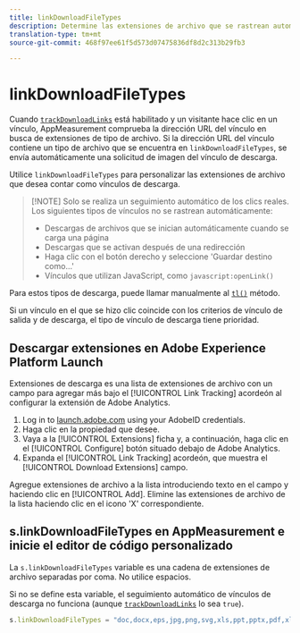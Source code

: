 ```yaml
---
title: linkDownloadFileTypes
description: Determine las extensiones de archivo que se rastrean automáticamente como vínculos de descarga.
translation-type: tm+mt
source-git-commit: 468f97ee61f5d573d07475836df8d2c313b29fb3

---
```



# linkDownloadFileTypes

Cuando [`trackDownloadLinks`](trackdownloadlinks.md) está habilitado y un visitante hace clic en un vínculo, AppMeasurement comprueba la dirección URL del vínculo en busca de extensiones de tipo de archivo. Si la dirección URL del vínculo contiene un tipo de archivo que se encuentra en `linkDownloadFileTypes`, se envía automáticamente una solicitud de imagen del vínculo de descarga.

Utilice `linkDownloadFileTypes` para personalizar las extensiones de archivo que desea contar como vínculos de descarga.

> [!NOTE] Solo se realiza un seguimiento automático de los clics reales. Los siguientes tipos de vínculos no se rastrean automáticamente:
>
> * Descargas de archivos que se inician automáticamente cuando se carga una página
> * Descargas que se activan después de una redirección
> * Haga clic con el botón derecho y seleccione &#39;Guardar destino como...&#39;
> * Vínculos que utilizan JavaScript, como `javascript:openLink()`
>
> 
Para estos tipos de descarga, puede llamar manualmente al [`tl()`](../functions/tl-method.md) método.

Si un vínculo en el que se hizo clic coincide con los criterios de vínculo de salida y de descarga, el tipo de vínculo de descarga tiene prioridad.

## Descargar extensiones en Adobe Experience Platform Launch

Extensiones de descarga es una lista de extensiones de archivo con un campo para agregar más bajo el [!UICONTROL Link Tracking] acordeón al configurar la extensión de Adobe Analytics.

1. Log in to [launch.adobe.com](https://launch.adobe.com) using your AdobeID credentials.
2. Haga clic en la propiedad que desee.
3. Vaya a la [!UICONTROL Extensions] ficha y, a continuación, haga clic en el [!UICONTROL Configure] botón situado debajo de Adobe Analytics.
4. Expanda el [!UICONTROL Link Tracking] acordeón, que muestra el [!UICONTROL Download Extensions] campo.

Agregue extensiones de archivo a la lista introduciendo texto en el campo y haciendo clic en [!UICONTROL Add]. Elimine las extensiones de archivo de la lista haciendo clic en el icono &#39;X&#39; correspondiente.

## s.linkDownloadFileTypes en AppMeasurement e inicie el editor de código personalizado

La `s.linkDownloadFileTypes` variable es una cadena de extensiones de archivo separadas por coma. No utilice espacios.

Si no se define esta variable, el seguimiento automático de vínculos de descarga no funciona (aunque [`trackDownloadLinks`](trackdownloadlinks.md) lo sea `true`).

```js
s.linkDownloadFileTypes = "doc,docx,eps,jpg,png,svg,xls,ppt,pptx,pdf,xlsx,tab,csv,zip,txt,vsd,vxd,xml,js,css,rar,exe,wma,mov,avi,wmv,mp3,wav,m4v";
```
